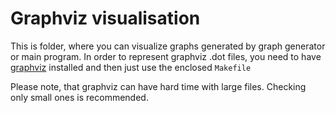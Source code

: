 # Graphviz visualisation

This is folder, where you can visualize graphs generated by graph generator or main program.
In order to represent graphviz .dot files, you need to have [graphviz](https://graphviz.org/) installed and then just
use the enclosed ```Makefile```

Please note, that graphviz can have hard time with large files. Checking only small ones is recommended.
